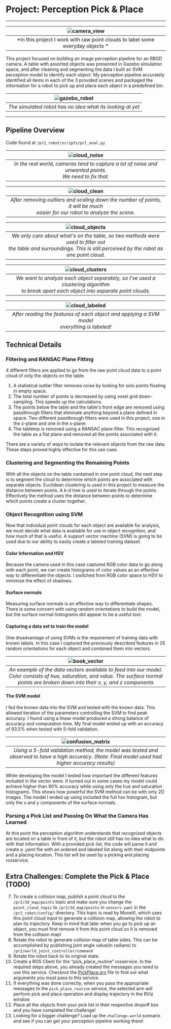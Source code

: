 # Project: Perception Pick & Place


[gazebo_robot]: ./imgs/gazebo_robot.jpg
[cloud_noise]: ./imgs/cloud_noise.png
[cloud_clean]: ./imgs/cloud_clean.png
[cloud_objects]: ./imgs/cloud_objects.png
[cloud_clusters]: ./imgs/cloud_clusters.png
[cloud_labeled]: ./imgs/cloud_labeled.png
[camera_view]: ./imgs/camera_view.png
[book_vector]: ./imgs/book_vector.png
[confusion_matrix]: ./imgs/confusion_matrix.png

---
| ![camera_view] |
|:--:|
| *In this project I work with raw point clouds to label some everyday objects * |

This project focused on building an image perception pipeline for an RBGD camera. A table with assorted objects was presented in Gazebo simulation space, and after cleaning and segmenting the data I built an SVM perception model to identify each object. My perception pipeline accurately identified all items in each of the 3 provided scenes and packaged the information for a robot to pick up and place each object in a predefined bin.


| ![gazebo_robot] |
|:--:|
| *The simulated robot has no idea what its looking at yet* |

---

## Pipeline Overview
Code found at `/pr2_robot/scripts/pcl_anal.py`

| ![cloud_noise] |
|:--:|
| *In the real world, cameras tend to capture a lot of noise and unwanted points.<br>We need to fix that.* |

| ![cloud_clean] |
|:--:|
| *After removing outliers and scaling down the number of points, it will be much<br> easier for our robot to analyze the scene.* |

| ![cloud_objects] |
|:--:|
| *We only care about what's on the table, so two methods were used to filter out<br> the table and surroundings. This is still perceived by the robot as<br> one point cloud.* |

| ![cloud_clusters] |
|:--:|
| *We want to analyze each object separately, so I've used a clustering algorithm<br> to break apart each object into separate point clouds.* |

| ![cloud_labeled] |
|:--:|
| *After reading the features of each object and applying a SVM model<br> everything is labeled!* |

## Technical Details
### Filtering and RANSAC Plane Fitting
4 different filters are applied to go from the raw point cloud data to a point cloud of only the objects on the table.

1. A statistical outlier filter removes noise by looking for solo points floating in empty space.
2. The total number of points is decreased by using voxel grid down-sampling. This speeds up the calculations.
3. The points below the table and the table's front edge are removed using passthrough filters that eliminate anything beyond a plane defined in space. Two different passthrough filters were used in this project, one in the z-plane and one in the x-plane.
4. The tabletop is removed using a RANSAC plane filter. This recognized the table as a flat plane and removed all the points associated with it.

There are a variety of ways to isolate the relevant objects from the raw data. These steps proved highly effective for this use case.

### Clustering and Segmenting the Remaining Points
With all the objects on the table contained in one point cloud, the next step is to segment the cloud to determine which points are associated with separate objects. Euclidean clustering is used in this project to measure the distance between points. A k-d tree is used to iterate through the points. Effectively the method uses the distance between points to determine which points create a cluster together.


### Object Recognition using SVM
Now that individual point clouds for each object are available for analysis, we must decide what data is available for use in object recognition, and how much of that is useful. A support vector machine (SVM) is going to be used due to our ability to easily create a labeled training dataset.

#### Color Information and HSV
Because the camera used in this case captured RGB color data to go along with each point, we can create histograms of color values as an effective way to differentiate the objects. I switched from RGB color space to HSV to minimize the effect of shadows.

#### Surface normals
Measuring surface normals is an effective way to differentiate shapes. There is some concern with using random orientations to build the model, but the surface normal histograms did appear to be a useful tool.

#### Capturing a data set to train the model
One disadvantage of using SVMs is the requirement of training data with known labels. In this case I captured the previously described features in 25 random orientations for each object and combined them into vectors.

| ![book_vector] |
|:--:|
| *An example of the data vectors available to feed into our model. Color consists of hue, saturation, and value. The surface normal points are broken down into their x, y, and z components* |

#### The SVM model
I fed the known data into the SVM and tested with the known data. This allowed iteration of the parameters controlling the SVM to find peak accuracy. I found using a linear model produced a strong balance of accuracy and computation time. My final model ended up with an accuracy of 93.5% when tested with 5-fold validation.

| ![confusion_matrix] |
|:--:|
| *Using a 5-fold validation method, the model was tested and observed to have a high accuracy. (Note: Final model used had higher accuracy results)* |

While developing the model I tested how important the different features included in the vector were. It turned out in some cases my model could achieve higher than 90% accuracy while using only the hue and saturation histograms. This shows how powerful the SVM method can be with only 2D images. The model I ended up using included the full hsv histogram, but only the x and y components of the surface normals.

### Parsing a Pick List and Passing On What the Camera Has Learned
At this point the perception algorithm understands that recognized objects are located on a table in front of it, but the robot still has no idea what to do with that information. With a provided pick list, the code will parse it and create a .yaml file with an ordered and labeled list along with their midpoints and a placing location. This list will be used by a picking and placing rosservice.

## Extra Challenges: Complete the Pick & Place (TODO)
7. To create a collision map, publish a point cloud to the `/pr2/3d_map/points` topic and make sure you change the `point_cloud_topic` to `/pr2/3d_map/points` in `sensors.yaml` in the `/pr2_robot/config/` directory. This topic is read by Moveit!, which uses this point cloud input to generate a collision map, allowing the robot to plan its trajectory.  Keep in mind that later when you go to pick up an object, you must first remove it from this point cloud so it is removed from the collision map!
8. Rotate the robot to generate collision map of table sides. This can be accomplished by publishing joint angle value(in radians) to `/pr2/world_joint_controller/command`
9. Rotate the robot back to its original state.
10. Create a ROS Client for the “pick_place_routine” rosservice.  In the required steps above, you already created the messages you need to use this service. Checkout the [PickPlace.srv](https://github.com/udacity/RoboND-Perception-Project/tree/master/pr2_robot/srv) file to find out what arguments you must pass to this service.
11. If everything was done correctly, when you pass the appropriate messages to the `pick_place_routine` service, the selected arm will perform pick and place operation and display trajectory in the RViz window
12. Place all the objects from your pick list in their respective dropoff box and you have completed the challenge!
13. Looking for a bigger challenge?  Load up the `challenge.world` scenario and see if you can get your perception pipeline working there!
